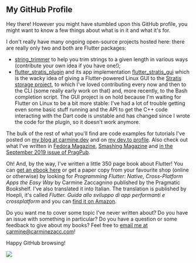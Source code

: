 ## My GitHub Profile

Hey there! However you might have stumbled upon this GitHub profile, you might want to know a few things about what is in it and what it's for.

I don't really have many ongoing open-source projects hosted here: there are really only two and both are Flutter packages:

* [string_trimmer](https://pub.dev/packages/string_trimmer) to help you trim strings to a given length in various ways (contribute your own idea if you have one!);
* [flutter_stratis_plugin](https://github.com/carzacc/flutter_stratis_plugin) and its app implementation [flutter_stratis_gui](https://github.com/carzacc/flutter_stratis_gui) which is the wacky idea of giving a Flutter-powered Linux GUI to the [Stratis storage project](https://github.com/stratis-storage/), to which I've loved contributing every now and then to the CLI (some really early work on that) and, more recently, to the Bash completion script. The GUI project is on hold because I'm waiting for Flutter on Linux to be a bit more stable: I've had a lot of trouble getting even some basic stuff running and the API to get the C++ code interacting with the Dart code is unstable and has changed since I wrote the code for the plugin, so it doesn't work anymore.

The bulk of the rest of what you'll find are code examples for tutorials I've posted on [my blog at carmine.dev](https://carmine.dev) and on [my dev.to profile](https://dev.to/carminezacc). Also check out what I've written in [Fedora Magazine](https://fedoramagazine.org/author/carzacc/), [Smashing Magazine](https://www.smashingmagazine.com/author/carmine-zaccagnino/) and [in the September 2019 issue of PragPub](https://theprosegarden.com/store-cart66/#backissues).

Oh! And, by the way, I've written a little 350 page book about Flutter! You can [get an ebook here](https://pragprog.com/titles/czflutr/programming-flutter/) or get a paper copy from your favourite shop (online or otherwise) by looking for *Programming Flutter: Native, Cross-Platform Apps the Easy Way* by Carmine Zaccagnino published by the Pragmatic Bookshelf. I've also translated it into Italian. The translation is published by Hoepli, it's called *Flutter. Guida allo sviluppo di app performanti e crossplatform* and you can [find it on Amazon](https://www.amazon.it/Flutter-Guida-sviluppo-performanti-crossplatform/dp/8820399482/).

Do you want me to cover some topic I've never written about? Do you have an issue with something in particular? Do you have a question or some feedback to give about my books? Feel free to [email me at carmine@carminezacc.com](mailto:carmine@carminezacc.com)!

Happy GitHub browsing!

![](https://github-readme-stats.vercel.app/api?username=carzacc&show_icons=true&theme=dark)

